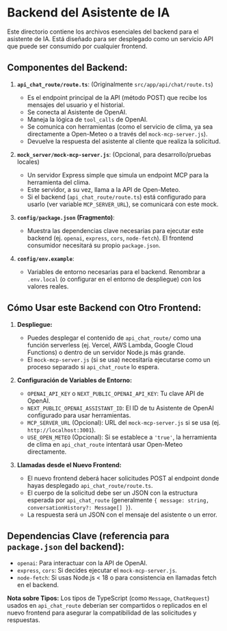 # Backend del Asistente de IA

Este directorio contiene los archivos esenciales del backend para el asistente de IA. Está diseñado para ser desplegado como un servicio API que puede ser consumido por cualquier frontend.

## Componentes del Backend:

1.  **`api_chat_route/route.ts`**: (Originalmente `src/app/api/chat/route.ts`)
    *   Es el endpoint principal de la API (método POST) que recibe los mensajes del usuario y el historial.
    *   Se conecta al Asistente de OpenAI.
    *   Maneja la lógica de `tool_calls` de OpenAI.
    *   Se comunica con herramientas (como el servicio de clima, ya sea directamente a Open-Meteo o a través del `mock-mcp-server.js`).
    *   Devuelve la respuesta del asistente al cliente que realiza la solicitud.

2.  **`mock_server/mock-mcp-server.js`**: (Opcional, para desarrollo/pruebas locales)
    *   Un servidor Express simple que simula un endpoint MCP para la herramienta del clima.
    *   Este servidor, a su vez, llama a la API de Open-Meteo.
    *   Si el backend (`api_chat_route/route.ts`) está configurado para usarlo (ver variable `MCP_SERVER_URL`), se comunicará con este mock.

3.  **`config/package.json` (Fragmento)**:
    *   Muestra las dependencias clave necesarias para ejecutar este backend (ej. `openai`, `express`, `cors`, `node-fetch`). El frontend consumidor necesitará su propio `package.json`.

4.  **`config/env.example`**:
    *   Variables de entorno necesarias para el backend. Renombrar a `.env.local` (o configurar en el entorno de despliegue) con los valores reales.

## Cómo Usar este Backend con Otro Frontend:

1.  **Despliegue:**
    *   Puedes desplegar el contenido de `api_chat_route/` como una función serverless (ej. Vercel, AWS Lambda, Google Cloud Functions) o dentro de un servidor Node.js más grande.
    *   El `mock-mcp-server.js` (si se usa) necesitaría ejecutarse como un proceso separado si `api_chat_route` lo espera.

2.  **Configuración de Variables de Entorno:**
    *   `OPENAI_API_KEY` o `NEXT_PUBLIC_OPENAI_API_KEY`: Tu clave API de OpenAI.
    *   `NEXT_PUBLIC_OPENAI_ASSISTANT_ID`: El ID de tu Asistente de OpenAI configurado para usar herramientas.
    *   `MCP_SERVER_URL` (Opcional): URL del `mock-mcp-server.js` si se usa (ej. `http://localhost:3001`).
    *   `USE_OPEN_METEO` (Opcional): Si se establece a `'true'`, la herramienta de clima en `api_chat_route` intentará usar Open-Meteo directamente.

3.  **Llamadas desde el Nuevo Frontend:**
    *   El nuevo frontend deberá hacer solicitudes POST al endpoint donde hayas desplegado `api_chat_route/route.ts`.
    *   El cuerpo de la solicitud debe ser un JSON con la estructura esperada por `api_chat_route` (generalmente `{ message: string, conversationHistory?: Message[] }`).
    *   La respuesta será un JSON con el mensaje del asistente o un error.

## Dependencias Clave (referencia para `package.json` del backend):

*   `openai`: Para interactuar con la API de OpenAI.
*   `express`, `cors`: Si decides ejecutar el `mock-mcp-server.js`.
*   `node-fetch`: Si usas Node.js < 18 o para consistencia en llamadas fetch en el backend.

**Nota sobre Tipos:** Los tipos de TypeScript (como `Message`, `ChatRequest`) usados en `api_chat_route` deberían ser compartidos o replicados en el nuevo frontend para asegurar la compatibilidad de las solicitudes y respuestas.
